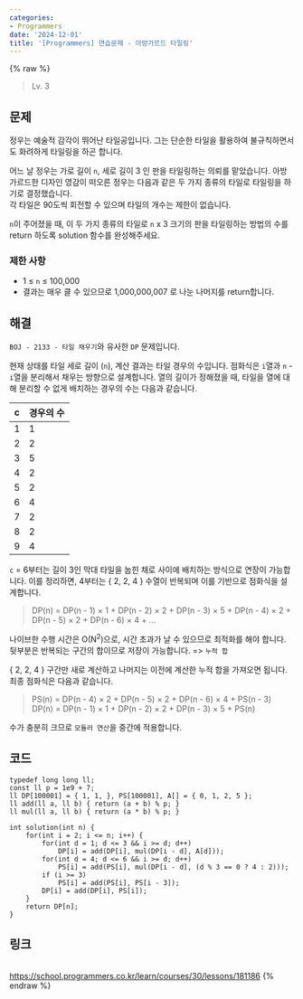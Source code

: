 ```yaml
---
categories:
- Programmers
date: '2024-12-01'
title: '[Programmers] 연습문제 - 아방가르드 타일링'
---
```


{% raw %}
> Lv. 3<br>

## 문제
정우는 예술적 감각이 뛰어난 타일공입니다. 그는 단순한 타일을 활용하여 불규칙하면서도 화려하게 타일링을 하곤 합니다.

어느 날 정우는 가로 길이  `n`, 세로 길이 3 인 판을 타일링하는 의뢰를 맡았습니다. 아방가르드한 디자인 영감이 떠오른 정우는 다음과 같은 두 가지 종류의 타일로 타일링을 하기로 결정했습니다.    
각 타일은 90도씩 회전할 수 있으며 타일의 개수는 제한이 없습니다.

`n`이 주어졌을 때, 이 두 가지 종류의 타일로  `n`  x 3 크기의 판을 타일링하는 방법의 수를 return 하도록 solution 함수를 완성해주세요.

### 제한 사항
-   1 ≤  `n`  ≤ 100,000
-   결과는 매우 클 수 있으므로 1,000,000,007 로 나눈 나머지를 return합니다.

## 해결
`BOJ - 2133 - 타일 채우기`와 유사한 `DP` 문제입니다.

현재 상태를 타일 세로 길이 (`n`), 계산 결과는 타일 경우의 수입니다. 점화식은 `i`열과 `n` - `i`열을 분리해서 채우는 방향으로 설계합니다. 열의 길이가 정해졌을 때, 타일을 열에 대해 분리할 수 없게 배치하는 경우의 수는 다음과 같습니다.

|c|경우의 수|
|---|---|
|1|1|
|2|2|
|3|5|
|4|2|
|5|2|
|6|4|
|7|2|
|8|2|
|9|4|

`c` = 6부터는 길이 3인 막대 타일을 눕힌 채로 사이에 배치하는 방식으로 연장이 가능합니다. 이를 정리하면, 4부터는 { 2, 2, 4 } 수열이 반복되며 이를 기반으로 점화식을 설계합니다.

> DP(n) = DP(n - 1) × 1 + DP(n - 2) × 2 + DP(n - 3) × 5 + DP(n - 4) × 2 + DP(n - 5) × 2 + DP(n - 6) × 4 + ...<br>

나이브한 수행 시간은 O(N<sup>2</sup>)으로, 시간 초과가 날 수 있으므로 최적화를 해야 합니다. 뒷부분은 반복되는 구간의 합이므로 저장이 가능합니다. => `누적 합`

{ 2, 2, 4 } 구간만 새로 계산하고 나머지는 이전에 계산한 누적 합을 가져오면 됩니다. 최종 점화식은 다음과 같습니다.

> PS(n) = DP(n - 4) × 2 + DP(n - 5) × 2 + DP(n - 6) × 4 + PS(n - 3)<br>
> DP(n) = DP(n - 1) × 1 + DP(n - 2) × 2 + DP(n - 3) × 5 + PS(n)<br>

수가 충분히 크므로 `모듈러 연산`을 중간에 적용합니다.

## 코드
```
typedef long long ll;
const ll p = 1e9 + 7;
ll DP[100001] = { 1, 1, }, PS[100001], A[] = { 0, 1, 2, 5 };
ll add(ll a, ll b) { return (a + b) % p; }
ll mul(ll a, ll b) { return (a * b) % p; }

int solution(int n) {
    for(int i = 2; i <= n; i++) {
        for(int d = 1; d <= 3 && i >= d; d++)
            DP[i] = add(DP[i], mul(DP[i - d], A[d]));
        for(int d = 4; d <= 6 && i >= d; d++)
            PS[i] = add(PS[i], mul(DP[i - d], (d % 3 == 0 ? 4 : 2)));
        if (i >= 3)
            PS[i] = add(PS[i], PS[i - 3]);
        DP[i] = add(DP[i], PS[i]);
    }
    return DP[n];
}
```

## 링크
<br>https://school.programmers.co.kr/learn/courses/30/lessons/181186
{% endraw %}